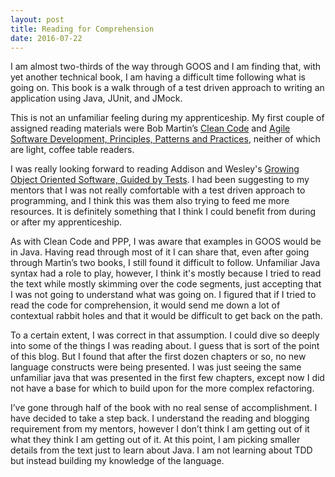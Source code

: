 ```yaml
---
layout: post
title: Reading for Comprehension
date: 2016-07-22
---
```


I am almost two-thirds of the way through GOOS and I am finding that, with yet another technical book, I am having a difficult time following what is going on. This book is a walk through of a test driven approach to writing an application using Java, JUnit, and JMock. 

This is not an unfamiliar feeling during my apprenticeship. My first couple of assigned reading materials were Bob Martin’s [Clean Code](https://www.amazon.com/Clean-Code-Handbook-Software-Craftsmanship/dp/0132350882) and [Agile Software Development, Principles, Patterns and Practices](https://www.amazon.com/s/ref=nb_sb_ss_i_2_9?url=search-alias%3Dstripbooks&field-keywords=agile+software+development+principles+patterns+and+practices&sprefix=Agile+sof%2Cstripbooks%2C139), neither of which are light, coffee table readers. 

I was really looking forward to reading Addison and Wesley's [Growing Object Oriented Software, Guided by Tests](https://www.amazon.com/Growing-Object-Oriented-Software-Guided-Tests/dp/0321503627/ref=sr_1_1?s=books&ie=UTF8&qid=1469199275&sr=1-1&keywords=growing+object-oriented+software+guided+by+tests). I had been suggesting to my mentors that I was not really comfortable with a test driven approach to programming, and I think this was them also trying to feed me more resources. It is definitely something that I think I could benefit from during or after my apprenticeship. 

As with Clean Code and PPP, I was aware that examples in GOOS would be in Java. Having read through most of it I can share that, even after going through Martin’s two books, I still found it difficult to follow. Unfamiliar Java syntax had a role to play, however, I think it's mostly because I tried to read the text while mostly skimming over the code segments, just accepting that I was not going to understand what was going on. I figured that if I tried to read the code for comprehension, it would send me down a lot of contextual rabbit holes and that it would be difficult to get back on the path.

To a certain extent, I was correct in that assumption. I could dive so deeply into some of the things I was reading about. I guess that is sort of the point of this blog. But I found that after the first dozen chapters or so, no new language constructs were being presented. I was just seeing the same unfamiliar java that was presented in the first few chapters, except now I did not have a base for which to build upon for the more complex refactoring. 

I’ve gone through half of the book with no real sense of accomplishment. I have decided to take a step back. I understand the reading and blogging requirement from my mentors, however I don’t think I am getting out of it what they think I am getting out of it. At this point, I am picking smaller details from the text just to learn about Java. I am not learning about TDD but instead building my knowledge of the language. 